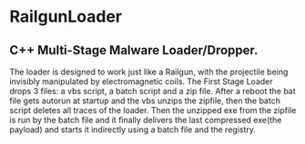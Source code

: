 # RailgunLoader
C++ Multi-Stage Malware Loader/Dropper.
----------------------------------------------------
The loader is designed to work just like a Railgun, with the projectile being invisibly manipulated by electromagnetic coils.
The First Stage Loader drops 3 files: a vbs script, a batch script and a zip file.
After a reboot the bat file gets autorun at startup and the vbs unzips the zipfile, then the batch script deletes all traces of the loader.
Then the unzipped exe from the zipfile is run by the batch file and it finally delivers the last compressed exe(the payload) and starts it indirectly using a batch file and the registry.
